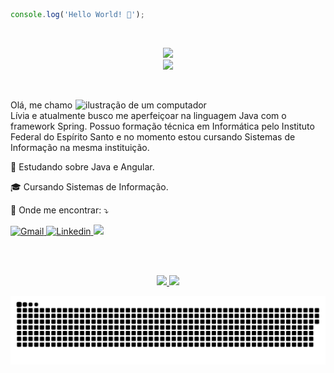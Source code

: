 ```js
console.log('Hello World! 👋');
```
<br>
<p align="center">
    <a href="https://skillicons.dev">
        <img src="https://skillicons.dev/icons?i=java,spring,cs,dotnet,js,nodejs,python,fastapi,docker&theme=light" /><br>
        <img src="https://skillicons.dev/icons?i=html,css,bootstrap,sass,tailwind,angular,postgres,mongo&theme=light" />
    </a>
</p>
<br>
<div>
    <img src="https://raw.githubusercontent.com/MicaelliMedeiros/micaellimedeiros/master/image/computer-illustration.png" alt="ilustração de um computador" min-width="400px" max-width="400px" width="400px" align="right">
    <p align="left"> 
        Olá, me chamo Lívia e atualmente busco me aperfeiçoar na linguagem Java com o framework Spring. Possuo formação técnica em Informática pelo Instituto Federal do Espírito Santo e no momento estou cursando Sistemas de Informação na mesma instituição.
    </p>
    <p align="left">🌱 Estudando sobre Java e Angular.</p>
    <p align="left">🎓 Cursando Sistemas de Informação.</p>
    <p align="left">💌 Onde me encontrar: ⤵️</p>
    <p align="left">    
        <a href="mailto:livinha.guimaraes.013@gmail.com">
            <img src="https://img.shields.io/badge/Gmail-FF0000?style=for-the-badge&logo=gmail&logoColor=white" alt="Gmail"/>
        </a>
        <a href="https://www.linkedin.com/in/livia013">
            <img src="https://img.shields.io/badge/LinkedIn-0077B5?style=for-the-badge&logo=linkedin&logoColor=white" alt="Linkedin"/>
        </a>
        <a href="https://github.com/4L1C3-R4BB1T">
            <img src="https://img.shields.io/github/followers/4L1C3-R4BB1T?label=follow&style=for-the-badge&logo=github&color=white" />
        </a>
    </p>
</div>
<br>
<br>
<div align="center">
    <p>
        <a href="https://github.com/anuraghazra/github-readme-stats">
            <img height="180em" src="https://github-readme-stats.vercel.app/api?username=4L1C3-R4BB1T&show_icons=true&theme=tokyonight" />
        </a>
        <a href="https://github.com/anuraghazra/github-readme-stats">
            <img height="180em" src="https://github-readme-stats.vercel.app/api/top-langs/?username=4L1C3-R4BB1T&layout=compact&langs_count=6&theme=tokyonight" />
        </a>
    </p>
</div>
<div align="center">
    <a href="https://github.com/Platane/snk">
        <img src="https://github.com/4L1C3-R4BB1T/4L1C3-R4BB1T/blob/main/assets/github-user-contribution.svg" />
    </a>
</div>
